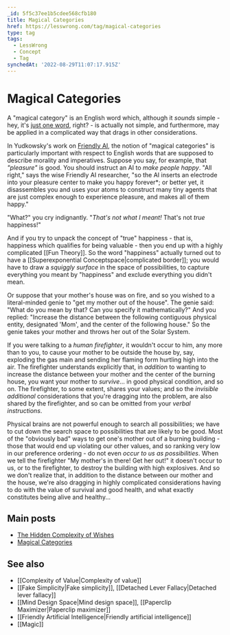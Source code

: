 ```yaml
---
_id: 5f5c37ee1b5cdee568cfb180
title: Magical Categories
href: https://lesswrong.com/tag/magical-categories
type: tag
tags:
  - LessWrong
  - Concept
  - Tag
synchedAt: '2022-08-29T11:07:17.915Z'
---
```

# Magical Categories

A "magical category" is an English word which, although it _sounds_ simple - hey, it's [just one word](https://wiki.lesswrong.com/wiki/Minimum_message_length), right? - is actually not simple, and furthermore, may be applied in a complicated way that drags in other considerations.

In Yudkowsky's work on [Friendly AI](https://wiki.lesswrong.com/wiki/Friendly_AI), the notion of "magical categories" is particularly important with respect to English words that are supposed to describe morality and imperatives. Suppose you say, for example, that _"pleasure"_ is good. You should instruct an AI to _make people happy_. "All right," says the wise Friendly AI researcher, "so the AI inserts an electrode into your pleasure center to make you happy forever*; or better yet, it disassembles you and uses your atoms to construct many tiny agents that are just complex enough to experience pleasure, and makes all of them happy."

"What?" you cry indignantly. "_That's not what I meant!_ That's not _true_ happiness!"

And if you try to unpack the concept of "true" happiness - that is, happiness which qualifies for being valuable - then you end up with a highly complicated [[Fun Theory]]. So the word "happiness" actually turned out to have a [[Superexponential Conceptspace|complicated border]]; you would have to draw a _squiggly surface_ in the space of possibilities, to capture everything you meant by "happiness" and exclude everything you didn't mean.

Or suppose that your mother's house was on fire, and so you wished to a literal-minded genie to "get my mother out of the house". The genie said: "What do you mean by that? Can you specify it mathematically?" And you replied: "Increase the distance between the following contiguous physical entity, designated 'Mom', and the center of the following house." So the genie takes your mother and throws her out of the Solar System.

If you were talking to a _human firefighter_, it wouldn't occur to him, any more than to you, to cause your mother to be outside the house by, say, exploding the gas main and sending her flaming form hurtling high into the air. The firefighter understands explicitly that, in _addition_ to wanting to increase the distance between your mother and the center of the burning house, you want your mother to _survive_... in good physical condition, and so on. The firefighter, to some extent, shares your values; and so the _invisible additional_ considerations that you're dragging into the problem, are also shared by the firefighter, and so can be omitted from your _verbal instructions_.

Physical brains are not powerful enough to search all possibilities; we have to cut down the search space to possibilities that are likely to be good. Most of the "obviously bad" ways to get one's mother out of a burning building - those that would end up violating our other values, and so ranking very low in our preference ordering - do not even _occur to us as possibilities_. When we tell the firefighter "My mother's in there! Get her out!" it doesn't occur to us, or to the firefighter, to destroy the building with high explosives. And so we don't realize that, in addition to the distance between our mother and the house, we're also dragging in highly complicated considerations having to do with the value of survival and good health, and what exactly constitutes being alive and healthy...

## Main posts

*   [The Hidden Complexity of Wishes](http://lesswrong.com/lw/ld/the_hidden_complexity_of_wishes/)
*   [Magical Categories](http://lesswrong.com/lw/td/magical_categories/)

## See also

*   [[Complexity of Value|Complexity of value]]
*   [[Fake Simplicity|Fake simplicity]], [[Detached Lever Fallacy|Detached lever fallacy]]
*   [[Mind Design Space|Mind design space]], [[Paperclip Maximizer|Paperclip maximizer]]
*   [[Friendly Artificial Intelligence|Friendly artificial intelligence]]
*   [[Magic]]